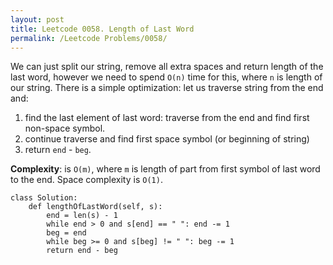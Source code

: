 ```yaml
---
layout: post
title: Leetcode 0058. Length of Last Word
permalink: /Leetcode Problems/0058/
---
```


We can just split our string, remove all extra spaces and return length of the last word, however we need to spend `O(n)` time for this, where `n` is length of our string. There is a simple optimization: let us traverse string from the end and:
1. find the last element of last word: traverse from the end and find first non-space symbol.
2. continue traverse and find first space symbol (or beginning of string)
3. return `end` - `beg`.

**Complexity**: is `O(m)`, where `m` is length of part from first symbol of last word to the end. Space complexity is `O(1)`.

```
class Solution:
    def lengthOfLastWord(self, s):
        end = len(s) - 1
        while end > 0 and s[end] == " ": end -= 1
        beg = end
        while beg >= 0 and s[beg] != " ": beg -= 1
        return end - beg
```